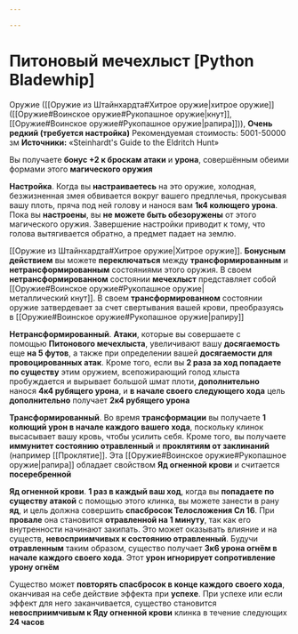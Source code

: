 ```yaml
---

---
```

# Питоновый мечехлыст [Python Bladewhip]

Оружие ([[Оружие из Штайнхардта#Хитрое оружие|хитрое оружие]] ([[Оружие#Воинское оружие#Рукопашное оружие|кнут]], [[Оружие#Воинское оружие#Рукопашное оружие|рапира]])), **Очень редкий (требуется настройка)**
Рекомендуемая стоимость: 5001-50000 зм
**Источники:** «Steinhardt's Guide to the Eldritch Hunt»

Вы получаете **бонус +2 к броскам атаки** и **урона**, совершённым обеими формами этого **магического оружия**

**Настройка**. Когда вы **настраиваетесь** на это оружие, холодная, безжизненная змея обвивается вокруг вашего предплечья, прокусывая вашу плоть, пряча под ней голову и нанося вам **1к4 колющего урона**. Пока вы **настроены**, вы **не можете быть обезоружены** от этого магического оружия. Завершение настройки приводит к тому, что голова вытягивается обратно, а предмет падает на землю.

[[Оружие из Штайнхардта#Хитрое оружие|Хитрое оружие]]. **Бонусным действием** вы можете **переключаться** между **трансформированным** и **нетрансформированным** состояниями этого оружия. В своем **нетрансформированном** состоянии **мечехлыст** представляет собой [[Оружие#Воинское оружие#Рукопашное оружие|металлический кнут]]. В своем **трансформированном** состоянии оружие затвердевает за счет свертывания вашей крови, преобразуясь в [[Оружие#Воинское оружие#Рукопашное оружие|рапиру]]

**Нетрансформированный**. **Атаки**, которые вы совершаете с помощью **Питонового мечехлыста**, увеличивают вашу **досягаемость** еще **на 5 футов**, а также при определении вашей **досягаемости для провоцированных атак**. Кроме того, если вы **2 раза за ход попадаете по существу** этим оружием, всепожирающий голод хлыста пробуждается и вырывает большой шмат плоти, **дополнительно** нанося **4к4 рубящего урона**, и **в начале своего следующего хода** цель **дополнительно** получает **2к4 рубящего урона**

**Трансформированный**. Во время **трансформации** вы получаете **1 колющий урон в начале каждого вашего хода**, поскольку клинок высасывает вашу кровь, чтобы усилить себя. Кроме того, вы получаете **иммунитет состоянию отравленный** и **проклятиям от заклинаний** (например [[Проклятие]]. Эта [[Оружие#Воинское оружие#Рукопашное оружие|рапира]] обладает свойством **Яд огненной крови** и считается **посеребренной**

**Яд огненной крови**. **1 раз в каждый ваш ход**, когда вы **попадаете по существу атакой** с помощью этого клинка, вы можете занести в рану **яд**, и цель должна совершить **спасбросок Телосложения Сл 16**. При **провале** она становится **отравленной на 1 минуту**, так как его внутренности начинают закипать. Это может оказывать влияние и на существ, **невосприимчивых к состоянию отравленный**. Будучи **отравленным** таким образом, существо получает **3к6 урона огнём в начале каждого своего хода**. Этот **урон игнорирует сопротивление урону огнём**

Существо может **повторять спасбросок в конце каждого своего хода**, оканчивая на себе действие эффекта при **успехе**. При успехе или если эффект для него заканчивается, существо становится **невосприимчивым к Яду огненной крови** клинка в течение следующих **24 часов**